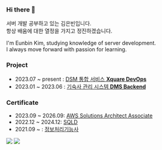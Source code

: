 ### Hi there 👋

서버 개발 공부하고 있는 김은빈입니다.<br>
항상 배움에 대한 열정을 가지고 정진하겠습니다.<br>

I'm Eunbin Kim, studying knowledge of server development.<br>
I always move forward with passion for learning.<br>

### Project

- 2023.07 ~ present : [DSM 통합 서비스 **Xquare DevOps**](https://team-xquare.notion.site/DevOps-a8693ce0928c465db3a1e598473dda6f)
- 2023.01 ~ 2023.06  : [기숙사 관리 시스템 **DMS Backend**](https://github.com/team-aliens/DMS-Backend)

### Certificate

- 2023.09 ~ 2026.09: [AWS Solutions Architect Associate](https://www.credly.com/badges/6a0ebac2-9f16-42ab-942c-2023b9dbd411/public_url)
- 2022.12 ~ 2024.12: [SQLD](https://drive.google.com/file/d/1_EUx26chma0aaNRcqxzEqeAeW5RnQP-C/view?usp=sharing)
- 2021.09 ~ : [정보처리기능사](https://drive.google.com/file/d/1uQuLPmIkWSKATpM_YZmaUyRcDeKvESv0/view?usp=sharing)

<a href="https://wakatime.com/@ee730fb1-0770-4aaf-8b42-b3d1862593e6"><img src="https://wakatime.com/badge/user/ee730fb1-0770-4aaf-8b42-b3d1862593e6.svg"/></a>
<a href="https://solved.ac/profile/dopppp"><img src="http://mazassumnida.wtf/api/mini/generate_badge?boj=dopppp"/></a>
